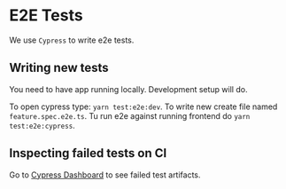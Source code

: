 # E2E Tests

We use `Cypress` to write e2e tests.

## Writing new tests

You need to have app running locally. Development setup will do.

To open cypress type: `yarn test:e2e:dev`. To write new create file named `feature.spec.e2e.ts`. Tu
run e2e against running frontend do `yarn test:e2e:cypress`.

## Inspecting failed tests on CI

Go to [Cypress Dashboard](https://dashboard.cypress.io/#/projects/y5m5cy/runs) to see failed test
artifacts.
